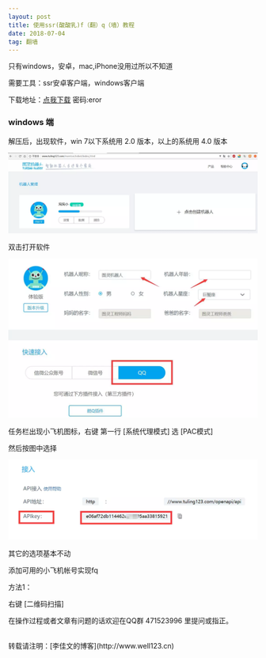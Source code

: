 ```yaml
---
layout: post
title: 使用ssr(酸酸乳)f（翻）q（墙）教程
date: 2018-07-04 
tag: 翻墙
---
```

只有windows，安卓，mac,iPhone没用过所以不知道

需要工具：ssr安卓客户端，windows客户端

下载地址：[点我下载](https://pan.baidu.com/s/1mHjs5x9iPIM9R_bShPkCEg)
密码:eror

### windows 端

解压后，出现软件，win 7以下系统用 2.0 版本，以上的系统用 4.0 版本

![](/images/posts/jiqiren/1.png)

双击打开软件

![](/images/posts/jiqiren/2.png)

任务栏出现小飞机图标，右键 第一行 [系统代理模式] 选 [PAC模式]

然后按图中选择

![](/images/posts/jiqiren/3.png)

其它的选项基本不动

添加可用的小飞机帐号实现fq

方法1：

右键 [二维码扫描] 

在操作过程或者文章有问题的话欢迎在QQ群 471523996 里提问或指正。


<br>
转载请注明：[李佳文的博客](http://www.well123.cn)


